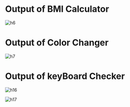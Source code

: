 # Output of BMI Calculator
![h6](https://github.com/MauryaTejash/JSWithBasic/assets/93006244/a97136b8-6994-4109-9da1-0341abe3a9e2)

# Output of Color Changer 
![h7](https://github.com/MauryaTejash/JSWithBasic/assets/93006244/d84e6cf3-6a11-4a90-94b3-a05ca873189d)

# Output of keyBoard Checker

![h16](https://github.com/MauryaTejash/JSWithBasic/assets/93006244/bc40aa19-82cf-4201-8a50-60b32b67e15d)

![h17](https://github.com/MauryaTejash/JSWithBasic/assets/93006244/4d251418-a666-497b-9c0a-022115c11f8c)
